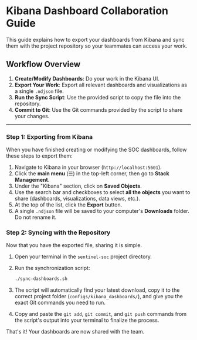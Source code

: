 # Kibana Dashboard Collaboration Guide

This guide explains how to export your dashboards from Kibana and sync them with the project repository so your teammates can access your work.

## Workflow Overview

1.  **Create/Modify Dashboards**: Do your work in the Kibana UI.
2.  **Export Your Work**: Export all relevant dashboards and visualizations as a single `.ndjson` file.
3.  **Run the Sync Script**: Use the provided script to copy the file into the repository.
4.  **Commit to Git**: Use the Git commands provided by the script to share your changes.

---

### Step 1: Exporting from Kibana

When you have finished creating or modifying the SOC dashboards, follow these steps to export them:

1.  Navigate to Kibana in your browser (`http://localhost:5601`).
2.  Click the **main menu** (☰) in the top-left corner, then go to **Stack Management**.
3.  Under the "Kibana" section, click on **Saved Objects**.
4.  Use the search bar and checkboxes to select **all the objects** you want to share (dashboards, visualizations, data views, etc.).
5.  At the top of the list, click the **Export** button.
6.  A single `.ndjson` file will be saved to your computer's **Downloads** folder. Do not rename it.



### Step 2: Syncing with the Repository

Now that you have the exported file, sharing it is simple.

1.  Open your terminal in the `sentinel-soc` project directory.
2.  Run the synchronization script:
    ```bash
    ./sync-dashboards.sh
    ```
3.  The script will automatically find your latest download, copy it to the correct project folder (`configs/kibana_dashboards/`), and give you the exact Git commands you need to run.

4.  Copy and paste the `git add`, `git commit`, and `git push` commands from the script's output into your terminal to finalize the process.

That's it! Your dashboards are now shared with the team.
